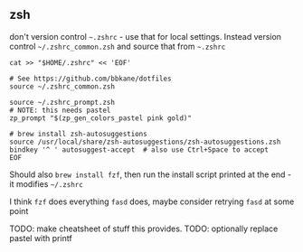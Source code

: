 ## zsh

don't version control `~.zshrc` - use that for local settings.
Instead version control `~/.zshrc_common.zsh` and source that from `~.zshrc`

```
cat >> "$HOME/.zshrc" << 'EOF'

# See https://github.com/bbkane/dotfiles
source ~/.zshrc_common.zsh

source ~/.zshrc_prompt.zsh
# NOTE: this needs pastel
zp_prompt "$(zp_gen_colors_pastel pink gold)"

# brew install zsh-autosuggestions
source /usr/local/share/zsh-autosuggestions/zsh-autosuggestions.zsh
bindkey '^ ' autosuggest-accept  # also use Ctrl+Space to accept
EOF
```

Should also `brew install fzf`, then run the install script printed at the end - it modifies `~/.zshrc`

I think `fzf` does everything `fasd` does, maybe consider retrying `fasd` at some point

TODO: make cheatsheet of stuff this provides.
TODO: optionally replace pastel with printf
